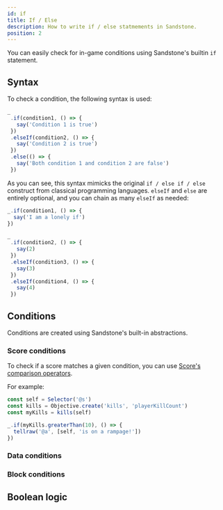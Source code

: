 ```yaml
---
id: if
title: If / Else
description: How to write if / else statmements in Sandstone.
position: 2
---
```


You can easily check for in-game conditions using Sandstone's builtin `if` statement.

## Syntax

To check a condition, the following syntax is used:
```ts
_
 .if(condition1, () => {
   say('Condition 1 is true')
 })
 .elseIf(condition2, () => {
   say('Condition 2 is true')
 })
 .else(() => {
   say('Both condition 1 and condition 2 are false')
 })
```

As you can see, this syntax mimicks the original `if / else if / else` construct from classical programming languages. `elseIf` and `else` are entirely optional, and you can chain as many `elseIf` as needed:

```ts
_.if(condition1, () => {
  say('I am a lonely if')
})

_
 .if(condition2, () => {
   say(2)
 })
 .elseIf(condition3, () => {
   say(3)
 })
 .elseIf(condition4, () => {
   say(4)
 })
```

## Conditions

Conditions are created using Sandstone's built-in abstractions.

### Score conditions

To check if a score matches a given condition, you can use [Score's comparison operators](/docs/features/objectives#comparison).

For example:
```js
const self = Selector('@s')
const kills = Objective.create('kills', 'playerKillCount')
const myKills = kills(self)

_.if(myKills.greaterThan(10), () => {
  tellraw('@a', [self, 'is on a rampage!'])
})
```

### Data conditions

### Block conditions

## Boolean logic